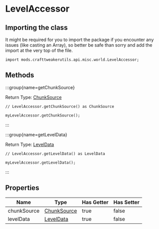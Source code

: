# LevelAccessor

## Importing the class

It might be required for you to import the package if you encounter any issues (like casting an Array), so better be safe than sorry and add the import at the very top of the file.
```zenscript
import mods.crafttweakerutils.api.misc.world.LevelAccessor;
```


## Methods

:::group{name=getChunkSource}

Return Type: [ChunkSource](/mods/sixikutils/utils/world/ChunkSource)

```zenscript
// LevelAccessor.getChunkSource() as ChunkSource

myLevelAccessor.getChunkSource();
```

:::

:::group{name=getLevelData}

Return Type: [LevelData](/mods/sixikutils/utils/world/LevelData)

```zenscript
// LevelAccessor.getLevelData() as LevelData

myLevelAccessor.getLevelData();
```

:::


## Properties

|    Name     |                          Type                           | Has Getter | Has Setter |
|-------------|---------------------------------------------------------|------------|------------|
| chunkSource | [ChunkSource](/mods/sixikutils/utils/world/ChunkSource) | true       | false      |
| levelData   | [LevelData](/mods/sixikutils/utils/world/LevelData)     | true       | false      |

